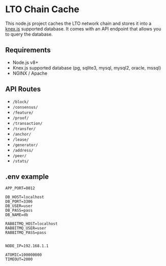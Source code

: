 # LTO Chain Cache
This node.js project caches the LTO network chain and stores it into a [knex.js]('https://knexjs.org) supported database. It comes with an API endpoint that allows you to query the database.

## Requirements
- Node.js v8+
- Knex.js supported database (pg, sqlite3, mysql, mysql2, oracle, mssql)
- NGINX / Apache

## API Routes
- `/block/`
- `/consensus/`
- `/feature/`
- `/proof/`
- `/transaction/`
- `/transfer/`
- `/anchor/`
- `/lease/`
- `/generator/`
- `/address/`
- `/peer/`
- `/stats/`

## .env example

```
APP_PORT=8012

DB_HOST=localhost
DB_PORT=3306
DB_USER=user
DB_PASS=pass
DB_NAME=db

RABBITMQ_HOST=localhost
RABBITMQ_USER=user
RABBITMQ_PASS=pass


NODE_IP=192.168.1.1

ATOMIC=100000000
TIMEOUT=2000
```